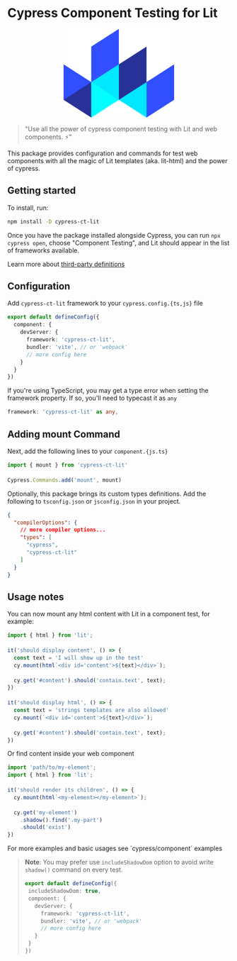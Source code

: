 # Cypress Component Testing for Lit

<p align="center">
  <img width="250" height="200" src="https://raw.githubusercontent.com/redfox-mx/cypress-lit/main/docs/lit.svg">
</p>

> "Use all the power of cypress component testing with Lit and web components. ⚡"

This package provides configuration and commands for test web components with all the magic of Lit templates (aka. lit-html) and the power of cypress. 

## Getting started

To install, run:

```bash
npm install -D cypress-ct-lit
```

Once you have the package installed alongside Cypress, you can run `npx cypress open`, choose "Component Testing", and Lit should appear in the list of frameworks available.

Learn more about [third-party definitions](https://docs.cypress.io/guides/component-testing/third-party-definitions)

## Configuration

Add `cypress-ct-lit` framework to your `cypress.config.{ts,js}` file

```ts
export default defineConfig({
  component: {
    devServer: {
      framework: 'cypress-ct-lit',
      bundler: 'vite', // or 'webpack'
      // more config here
    }
  }
})
```
If you're using TypeScript, you may get a type error when setting the framework property. If so, you'll need to typecast it as `any`

```ts
framework: 'cypress-ct-lit' as any,
```
## Adding mount Command

Next, add the following lines to your `component.{js.ts}`

```ts
import { mount } from 'cypress-ct-lit'

Cypress.Commands.add('mount', mount)
```
Optionally, this package brings its custom types definitions. Add the following to `tsconfig.json` or `jsconfig.json` in your project.

```json
{
  "compilerOptions": {
    // more compiler options...
    "types": [
      "cypress",
      "cypress-ct-lit"
    ]
  }
}
```
## Usage notes

You can now mount any html content with Lit in a component test, for example:

```ts
import { html } from 'lit';

it('should display content', () => {
  const text = 'I will show up in the test'
  cy.mount(html`<div id='content'>${text}</div>`);

  cy.get('#content').should('contain.text', text);
})

it('should display html', () => {
  const text = 'strings templates are also allowed'
  cy.mount(`<div id='content'>${text}</div>`);

  cy.get('#content').should('contain.text', text);
})
```

Or find content inside your web component

```ts
import 'path/to/my-element';
import { html } from 'lit';

it('should render its children', () => {
  cy.mount(html`<my-element></my-element>`);

  cy.get('my-element')
    .shadow().find('.my-part')
    .should('exist')
})
```
For more examples and basic usages see ´cypress/component´ examples

> __Note__: You may prefer use `includeShadowDom` option to avoid write `shadow()` command on every test.
>
>```typescript
> export default defineConfig({
>  includeShadowDom: true,
>  component: {
>    devServer: {
>      framework: 'cypress-ct-lit',
>      bundler: 'vite', // or 'webpack'
>      // more config here
>    }
>  }
>})
>```

